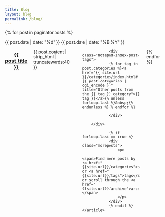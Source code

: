 ```yaml
---
title: Blog
layout: blog
permalink: /blog/
---
```

{% for post in paginator.posts %}
    <article class="notepad-index-post post row">
        <div class="small-12 medium-3 large-2 columns datetime">
            <span class="notepad-post-meta">
                <time datetime="{{ post.date | date_to_xmlschema }}">
                    <span class="day">
                        {{ post.date | date: "%d" }}
                    </span>
                    <span class="month-year">
                        {{ post.date | date: "%B %Y" }}
                    </span>
                </time>
            </span>
        </div>
        <div class="small-12 medium-9 large-10 columns">
            <header class="notepad-post-header">
                <h3 class="notepad-post-title">
                    <a href="{{ site.url }}{{ post.url }}">
                        {{ post.title }}
                    </a>
                </h3>
            </header>
            <section class="notepad-post-excerpt">
                <p>{{ post.content | strip_html | truncatewords:40 }}</p>
            </section>

                <div class="notepad-index-post-tags">
                {% for tag in post.categories %}<a href="{{ site.url }}/categories/index.html#{{ post.categories | cgi_encode }}" title="Other posts from the {{ tag }} category">{{ tag }}</a>{% unless forloop.last %}&nbsp;{% endunless %}{% endfor %}

                </div>

        </div>
				
				{% if forloop.last == true %}
				<div class="moreposts">
					<p>
						<span>Find more posts by <a href="{{site.url}}/categories">categories</a> or <a href="{{site.url}}/tags">tags</a>, or scroll through the <a href="{{site.url}}/archive">archive</a>.</span>
					</p>
				</div>
				{% endif %}
    </article>
{% endfor %}